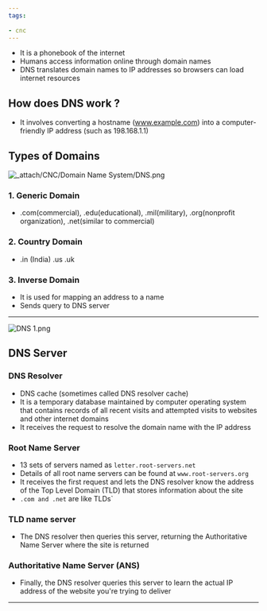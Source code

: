 ```yaml
---
tags:
  
- cnc
---
```

- It is a phonebook of the internet
- Humans access information online through domain names
- DNS translates domain names to IP addresses so browsers can load internet resources

## How does DNS work ?

- It involves converting a hostname (www.example.com) into a computer-friendly IP address (such as 198.168.1.1)

## Types of Domains

![_attach/CNC/Domain Name System/DNS.png](_attach/CNC/Domain-Name-System/DNS.png)

### 1. Generic Domain 

- .com(commercial), .edu(educational), .mil(military), .org(nonprofit organization), .net(similar to commercial)

### 2. Country Domain

- .in (India) .us .uk

### 3. Inverse Domain

- It is used for mapping an address to a name
- Sends query to DNS server
---

![DNS 1.png](DNS-1.png)

## DNS Server

### DNS Resolver

- DNS cache (sometimes called DNS resolver cache) 
- It is a temporary database maintained by computer operating system that contains records of all recent visits and attempted visits to websites and other internet domains
- It receives the request to resolve the domain name with the IP address
### Root Name Server

- 13 sets of servers named as `letter.root-servers.net` 
- Details of all root name servers can be found at `www.root-servers.org`
- It receives the first request and lets the DNS resolver know the address of the Top Level Domain (TLD) that stores information about the site
- `.com and .net` are like TLDs`

### TLD name server

- The DNS resolver then queries this server, returning the Authoritative Name Server where the site is returned

### Authoritative Name Server (ANS)

- Finally, the DNS resolver queries this server to learn the actual IP address of the website you're trying to deliver

---
